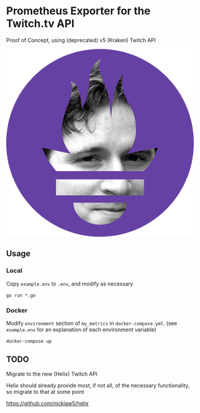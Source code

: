 # Prometheus Exporter for the Twitch.tv API

Proof of Concept, using (deprecated) v5 (Kraken) Twitch API

![Combination of Prometheus logo and Kappa emote from Twitch](images/prometheus-kappa.png)


## Usage

### Local

Copy `example.env` to `.env`, and modify as necessary

```
go run *.go
```

### Docker

Modify `environment` section of `my_metrics` in `docker-compose.yml`.
(see `example.env` for an explanation of each environment variable)

```
docker-compose up
```



## TODO

Migrate to the new (Helix) Twitch API

Helix should already provide most, if not all, of the necessary functionality, so migrate to that at some point

https://github.com/nicklaw5/helix

